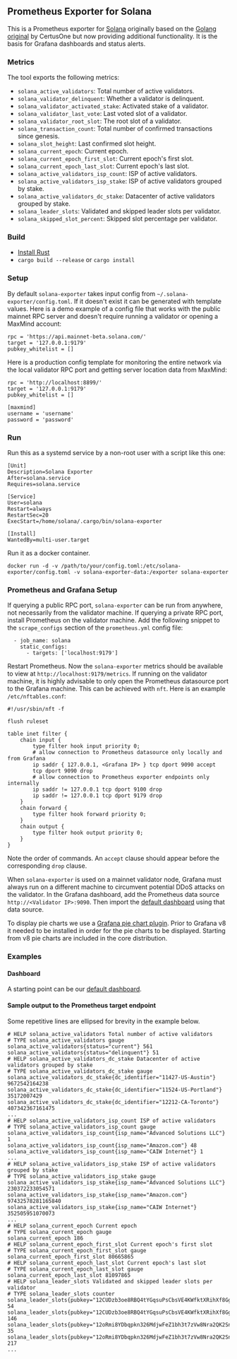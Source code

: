 ## Prometheus Exporter for Solana

This is a Prometheus exporter for [Solana](https://github.com/solana-labs/solana) originally based
on the [Golang original](https://github.com/certusone/solana_exporter) by CertusOne but now
providing additional functionality. It is the basis for Grafana dashboards and status alerts.

### Metrics

The tool exports the following metrics:

- `solana_active_validators`: Total number of active validators.
- `solana_validator_delinquent`: Whether a validator is delinquent.
- `solana_validator_activated_stake`: Activated stake of a validator.
- `solana_validator_last_vote`: Last voted slot of a validator.
- `solana_validator_root_slot`: The root slot of a validator.
- `solana_transaction_count`: Total number of confirmed transactions since genesis.
- `solana_slot_height`: Last confirmed slot height.
- `solana_current_epoch`: Current epoch.
- `solana_current_epoch_first_slot`: Current epoch's first slot.
- `solana_current_epoch_last_slot`: Current epoch's last slot.
- `solana_active_validators_isp_count`: ISP of active validators.
- `solana_active_validators_isp_stake`: ISP of active validators grouped by stake.
- `solana_active_validators_dc_stake`: Datacenter of active validators grouped by stake.
- `solana_leader_slots`: Validated and skipped leader slots per validator.
- `solana_skipped_slot_percent`: Skipped slot percentage per validator.

### Build

* [Install Rust](https://www.rust-lang.org/tools/install)
* `cargo build --release` or `cargo install`

### Setup

By default `solana-exporter` takes input config from `~/.solana-exporter/config.toml`. If it doesn't
exist it can be generated with template values. Here is a demo example of a config file that works with the public mainnet RPC server and doesn't require running a validator or opening a MaxMind account:
```
rpc = 'https://api.mainnet-beta.solana.com/'
target = '127.0.0.1:9179'
pubkey_whitelist = []
```

Here is a production config template for monitoring the entire network via the local validator RPC port and getting server location data from MaxMind:
```
rpc = 'http://localhost:8899/'
target = '127.0.0.1:9179'
pubkey_whitelist = []

[maxmind]
username = 'username'
password = 'password'
```

### Run

Run this as a systemd service by a non-root user with a script like this one:
```
[Unit]
Description=Solana Exporter
After=solana.service
Requires=solana.service

[Service]
User=solana
Restart=always
RestartSec=20
ExecStart=/home/solana/.cargo/bin/solana-exporter

[Install]
WantedBy=multi-user.target
```

Run it as a docker container.
```shell
docker run -d -v /path/to/your/config.toml:/etc/solana-exporter/config.toml -v solana-exporter-data:/exporter solana-exporter
```

### Prometheus and Grafana Setup

If querying a public RPC port, `solana-exporter` can be run from anywhere, not necessarily from the
validator machine. If querying a private RPC port, install Prometheus on the validator machine. Add
the following snippet to the `scrape_configs` section of the `prometheus.yml` config file:

```
  - job_name: solana
    static_configs:
      - targets: ['localhost:9179']
```

Restart Prometheus. Now the `solana-exporter` metrics should be available to view at
`http://localhost:9179/metrics`. If running on the validator machine, it is highly advisable to only
open the Prometheus datasource port to the Grafana machine. This can be achieved with `nft`. Here is
an example `/etc/nftables.conf`:

```
#!/usr/sbin/nft -f

flush ruleset

table inet filter {
    chain input {
        type filter hook input priority 0;
        # allow connection to Prometheus datasource only locally and from Grafana
        ip saddr { 127.0.0.1, <Grafana IP> } tcp dport 9090 accept
        tcp dport 9090 drop
        # allow connection to Prometheus exporter endpoints only internally
        ip saddr != 127.0.0.1 tcp dport 9100 drop
        ip saddr != 127.0.0.1 tcp dport 9179 drop
    }
    chain forward {
        type filter hook forward priority 0;
    }
    chain output {
        type filter hook output priority 0;
    }
}
```

Note the order of commands. An `accept` clause should appear before the corresponding `drop` clause.

When `solana-exporter` is used on a mainnet validator node, Grafana must always run on a different
machine to circumvent potential DDoS attacks on the validator. In the Grafana dashboard, add the
Prometheus data source `http://<Validator IP>:9090`. Then import the [default
dashboard](./dashboards/rustiq.json) using that data source.

To display pie charts we use a [Grafana pie chart
plugin](https://grafana.com/grafana/plugins/grafana-piechart-panel/). Prior to Grafana v8 it needed
to be installed in order for the pie charts to be displayed. Starting from v8 pie charts are
included in the core distribution.

### Examples

#### Dashboard

A starting point can be our [default dashboard](./dashboards/rustiq.json).

#### Sample output to the Prometheus target endpoint

Some repetitive lines are ellipsed for brevity in the example below.
```
# HELP solana_active_validators Total number of active validators
# TYPE solana_active_validators gauge
solana_active_validators{status="current"} 561
solana_active_validators{status="delinquent"} 51
# HELP solana_active_validators_dc_stake Datacenter of active validators grouped by stake
# TYPE solana_active_validators_dc_stake gauge
solana_active_validators_dc_stake{dc_identifier="11427-US-Austin"} 9672542164238
solana_active_validators_dc_stake{dc_identifier="11524-US-Portland"} 35172007429
solana_active_validators_dc_stake{dc_identifier="12212-CA-Toronto"} 407342367161475
...
# HELP solana_active_validators_isp_count ISP of active validators
# TYPE solana_active_validators_isp_count gauge
solana_active_validators_isp_count{isp_name="Advanced Solutions LLC"} 1
solana_active_validators_isp_count{isp_name="Amazon.com"} 48
solana_active_validators_isp_count{isp_name="CAIW Internet"} 1
...
# HELP solana_active_validators_isp_stake ISP of active validators grouped by stake
# TYPE solana_active_validators_isp_stake gauge
solana_active_validators_isp_stake{isp_name="Advanced Solutions LLC"} 230372233054571
solana_active_validators_isp_stake{isp_name="Amazon.com"} 97432578281165840
solana_active_validators_isp_stake{isp_name="CAIW Internet"} 352505951070073
...
# HELP solana_current_epoch Current epoch
# TYPE solana_current_epoch gauge
solana_current_epoch 186
# HELP solana_current_epoch_first_slot Current epoch's first slot
# TYPE solana_current_epoch_first_slot gauge
solana_current_epoch_first_slot 80665865
# HELP solana_current_epoch_last_slot Current epoch's last slot
# TYPE solana_current_epoch_last_slot gauge
solana_current_epoch_last_slot 81097865
# HELP solana_leader_slots Validated and skipped leader slots per validator
# TYPE solana_leader_slots counter
solana_leader_slots{pubkey="12CUDzb3oe8RBQ4tYGqsuPsCbsVE4KWfktXRihXf8Ggq",status="skipped"} 54
solana_leader_slots{pubkey="12CUDzb3oe8RBQ4tYGqsuPsCbsVE4KWfktXRihXf8Ggq",status="validated"} 146
solana_leader_slots{pubkey="12oRmi8YDbqpkn326MdjwFeZ1bh3t7zVw8Nra2QK2SnR",status="skipped"} 35
solana_leader_slots{pubkey="12oRmi8YDbqpkn326MdjwFeZ1bh3t7zVw8Nra2QK2SnR",status="validated"} 217
...
```
